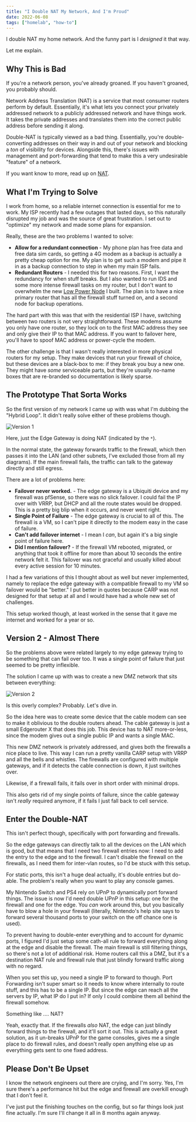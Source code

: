 ```yaml
---
title: "I Double NAT My Network, And I'm Proud"
date: 2022-06-08
tags: ["homelab", "how-to"]
---
```


I double NAT my home network.  And the funny part is I _designed_ it that way.

Let me explain.

## Why This is Bad

If you're a network person, you've already groaned.  If you haven't groaned, you
probably should.

Network Address Translation (NAT) is a service that most consumer routers
perform by default.  Essentially, it's what lets you connect your privately
addressed network to a publicly addressed network and have things work.  It
takes the private addresses and translates them into the correct public address
before sending it along.

Double-NAT is typically viewed as a bad thing.  Essentially, you're
double-converting addresses on their way in and out of your network and blocking
a _ton_ of visibility for devices.  Alongside this, there's issues with
management and port-forwarding that tend to make this a very undesirable
"feature" of a network.

If you want know to more, read up on
[NAT](https://en.wikipedia.org/wiki/Network_address_translation).

## What I'm Trying to Solve

I work from home, so a reliable internet connection is essential for me to work.
My ISP recently had a few outages that lasted days, so this naturally disrupted
my job and was the source of great frustration.  I set out to "optimize" my
network and made some plans for expansion.

Really, these are the two problems I wanted to solve:

* **Allow for a redundant connection** - My phone plan has free data and free
  data sim cards, so getting a 4G modem as a backup is actually a pretty cheap
  option for me.  My plan is to get such a modem and pipe it in as a backup
  connection to step in when my main ISP fails.
* **Redundant Routers** - I needed this for two reasons.  First, I want the
  redundancy for when stuff breaks.  But I also wanted to run IDS and some more
  intense firewall tasks on my router, but I don't want to overwhelm the new
  [Low Power
  Node](/2022/how-my-homelab-became-critical-infrastructure-during-a-tornado/) I
  built.  The plan is to have a nice primary router that has all the firewall
  stuff turned on, and a second node for backup operations.

The hard part with this was that with the residential ISP I have, switching
between two routers is not very straightforward.  These modems assume you only
have one router, so they lock on to the first MAC address they see and only give
their IP to that MAC address.  If you want to failover here, you'll have to
spoof MAC address or power-cycle the modem.

The other challenge is that I wasn't really interested in more physical routers
for my setup.  They make devices that run your firewall of choice, but these
devices are a black-box to me: if they break you buy a new one.  They might have
_some_ serviceable parts, but they're usually no-name boxes that are re-branded
so documentation is likely sparse.

## The Prototype That Sorta Works

So the first version of my network I came up with was what I'm dubbing the
"Hybrid Loop".  It didn't really solve either of these problems though.

![Version 1](/images/2022.06-networkv1.png)

Here, just the Edge Gateway is doing NAT (indicated by the `*`).

In the normal state, the gateway forwards traffic to the firewall, which then
passes it into the LAN (and other subnets, I've excluded those from all my
diagrams).  If the main firewall fails, the traffic can talk to the gateway
directly and still egress.

There are a lot of problems here:

* **Failover never worked.** - The edge gateway is a Ubiquiti device and my
  firewall was pfSense, so there was no slick failover.  I could fail the IP
  over with VRRP, but DHCP and all the route states would be dropped.  This is a
  pretty big blip when it occurs, and never went right.
* **Single Point of Failure** - The edge gateway is crucial to all of this.  The
  firewall is a VM, so I can't pipe it directly to the modem easy in the case of
  failure.
* **Can't add failover internet** - I mean I _can_, but again it's a big single
  point of failure here.
* **Did I mention failover?** - If the firewall VM rebooted, migrated, or
  anything that took it offline for more than about 10 seconds the entire
  network felt it.  This failover was not graceful and usually killed about
  every active session for 10 minutes.

I had a few variations of this I thought about as well but never implemented,
namely to replace the edge gateway with a compatible firewall to my VM so
failover would be "better."  I put better in quotes because CARP was not
designed for that setup at all and I would have had a whole new set of
challenges.

This setup worked though, at least worked in the sense that it gave me internet
and worked for a year or so.

## Version 2 - Almost There

So the problems above were related largely to my edge gateway trying to be
something that can fail over too.  It was a single point of failure that just
seemed to be pretty inflexible.

The solution I came up with was to create a new DMZ network that sits between
everything:

![Version 2](/images/2022.06-networkv2.png)

Is this overly complex? Probably.  Let's dive in.

So the idea here was to create some device that the cable modem can see to make
it oblivious to the double routers ahead.  The cable gateway is just a small
Edgerouter X that does this job.  This device has to NAT more-or-less, since the
modem gives out a single public IP and wants a single MAC.

This new DMZ network is privately addressed, and gives both the firewalls a nice
place to live.  This way I can run a pretty vanilla CARP setup with VRRP and all
the bells and whistles.  The firewalls are configured with multiple gateways,
and if it detects the cable connection is down, it just switches over.

Likewise, if a firewall fails, it fails over in short order with minimal drops.

This also gets rid of my single points of failure, since the cable gateway isn't
_really_ required anymore, if it fails I just fall back to cell service.

## Enter the Double-NAT

This isn't perfect though, specifically with port forwarding and firewalls.

So the edge gateways can directly talk to all the devices on the LAN which is
good, but that means that I need two firewall entries now: I need to add the
entry to the edge and to the firewall.  I can't disable the firewall on the
firewalls, as I need them for inter-vlan routes, so I'd be stuck with this setup.

For static ports, this isn't a huge deal actually, it's double entries but
do-able.  The problem's really when you want to play any console games.

My Nintendo Switch and PS4 rely on UPnP to dynamically port forward things.  The
issue is now I'd need double UPnP in this setup: one for the firewall and one
for the edge.  You _can_ work around this, but you basically have to blow a hole
in your firewall (literally, Nintendo's help site says to forward several
thousand ports to your switch on the off chance one is used).

To prevent having to double-enter everything and to account for dynamic ports, I
figured I'd just setup some cath-all rule to forward everything along at the
edge and disable the firewall.  The main firewall is still filtering things, so
there's not a lot of additional risk. Home routers call this a DMZ, but it's a
destination NAT rule and firewall rule that just blindly forward traffic along
with no regard. 

When you set this up, you need a single IP to forward to though.  Port
Forwarding isn't super smart so it needs to know where internally to route
stuff, and this has to be a single IP.  But since the edge can reach all the
servers by IP, what IP do I put in?  If only I could combine them all behind the
firewall somehow.

Something like .... NAT?

Yeah, exactly that.  If the firewalls _also_ NAT, the edge can just blindly
forward things to the firewall, and it'll sort it out.  This is actually a great
solution, as it un-breaks UPnP for the game consoles, gives me a single place to
do firewall rules, and doesn't really open anything else up as everything gets
sent to one fixed address.

## Please Don't Be Upset

I know the network engineers out there are crying, and I'm sorry.  Yes, I'm sure
there's a performance hit but the edge and firewall are overkill enough that I
don't feel it.

I've just put the finishing touches on the config, but so far things look just
fine actually.  I'm sure I'll change it all in 8 months again anyway.
